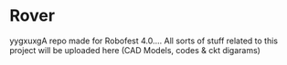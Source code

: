 # Rover
yygxuxgA repo made for Robofest 4.0....
All sorts of stuff related to this project will be uploaded here (CAD Models, codes & ckt digarams)
